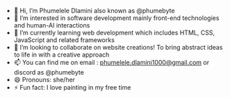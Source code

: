 - 👋 Hi, I’m Phumelele Dlamini also known as @phumebyte
- 👀 I’m interested in software development mainly front-end technologies and human-AI interactions
- 🌱 I’m currently learning web development which includes HTML, CSS, JavaScript and related frameworks
- 💞️ I’m looking to collaborate on website creations! To bring abstract ideas to life in with a creative approach
- 📫 You can find me on email : phumelele.dlamini1000@gmail.com or discord as @phumebyte
- 😄 Pronouns: she/her
- ⚡ Fun fact: I love painting in my free time

